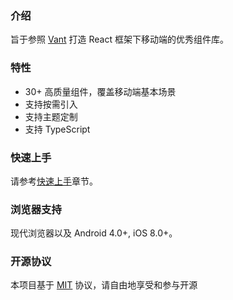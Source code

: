 ### 介绍

旨于参照 [Vant](https://vant-contrib.gitee.io/vant) 打造 React 框架下移动端的优秀组件库。

### 特性

- 30+ 高质量组件，覆盖移动端基本场景
- 支持按需引入
- 支持主题定制
- 支持 TypeScript

### 快速上手

请参考[快速上手](#/zh-CN/quickstart)章节。

### 浏览器支持

现代浏览器以及 Android 4.0+, iOS 8.0+。

### 开源协议

本项目基于 [MIT](https://zh.wikipedia.org/wiki/MIT%E8%A8%B1%E5%8F%AF%E8%AD%89) 协议，请自由地享受和参与开源
